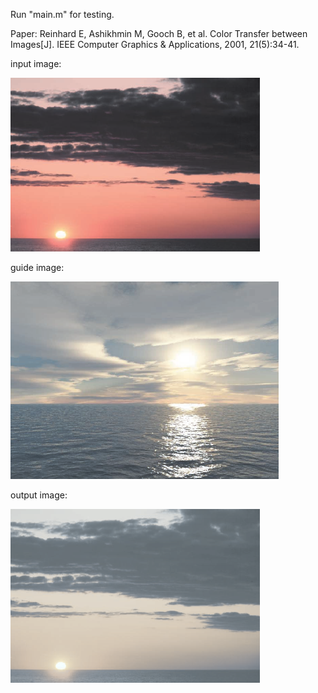 Run "main.m" for testing.

Paper:
Reinhard E, Ashikhmin M, Gooch B, et al. Color Transfer between Images[J]. IEEE Computer Graphics & Applications, 2001, 21(5):34-41.

input image:

![image](https://github.com/Lilin2015/Color-Transfer-between-Images/raw/master/display/img_in.png)

guide image:

![image](https://github.com/Lilin2015/Color-Transfer-between-Images/raw/master/display/img_guide.png)

output image:

![image](https://github.com/Lilin2015/Color-Transfer-between-Images/raw/master/display/img_out.png)
